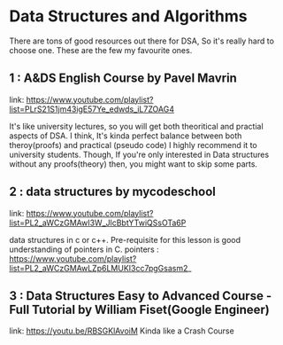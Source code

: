 # Data Structures and Algorithms

There are tons of good resources out there for DSA, So it's really hard to choose one. These are the few my favourite ones.

## 1 : A&DS English Course by Pavel Mavrin
 link: https://www.youtube.com/playlist?list=PLrS21S1jm43igE57Ye_edwds_iL7ZOAG4

 It's like university lectures, so you will get both theoritical and practial aspects of DSA.
 I think, It's kinda perfect balance between both theroy(proofs) and practical (pseudo code)
 I highly recommend it to university students.
 Though, If you're only interested in Data structures without any proofs(theory) then, you might want to skip some parts.

## 2 : data structures by mycodeschool
link: https://www.youtube.com/playlist?list=PL2_aWCzGMAwI3W_JlcBbtYTwiQSsOTa6P

 data structures in c or c++.  Pre-requisite for this lesson is good understanding of pointers in C.
 pointers : https://www.youtube.com/playlist?list=PL2_aWCzGMAwLZp6LMUKI3cc7pgGsasm2_

## 3 : Data Structures Easy to Advanced Course - Full Tutorial by William Fiset(Google Engineer)
link: https://youtu.be/RBSGKlAvoiM
 Kinda like a Crash Course